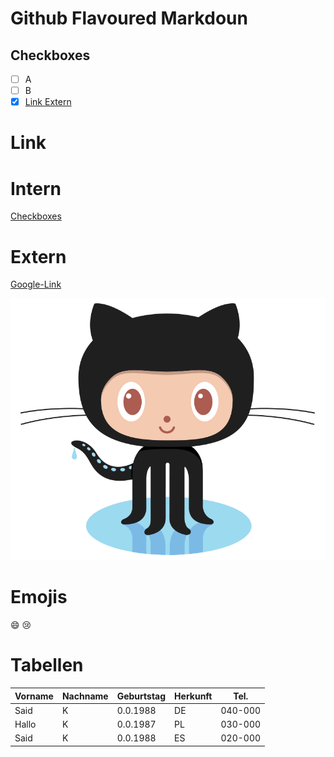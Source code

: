 # Github Flavoured Markdoun

## Checkboxes 
- [ ] A
- [ ] B
- [X] [Link Extern](https://www.google.de)

# Link

# Intern
[Checkboxes](#checkboxes)  

# Extern
[Google-Link](https://www.google.de)

![Pinguin](/images/logo.png)

# Emojis

:smile:
:cry:


# Tabellen

| Vorname | Nachname | Geburtstag | Herkunft | Tel.|      
| ---     |---       |---         |---       | ---| 
|Said | K    | 0.0.1988| DE|  040-000|
|Hallo | K    | 0.0.1987| PL|  030-000|
|Said | K    | 0.0.1988| ES|  020-000|   